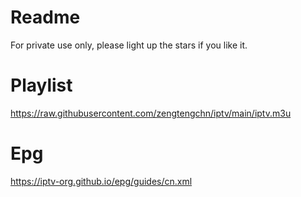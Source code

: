 # Readme
For private use only, please light up the stars if you like it.

# Playlist
https://raw.githubusercontent.com/zengtengchn/iptv/main/iptv.m3u

# Epg
https://iptv-org.github.io/epg/guides/cn.xml
